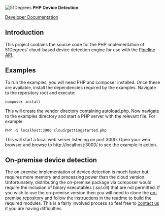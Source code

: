 ![51Degrees](https://51degrees.com/DesktopModules/FiftyOne/Distributor/Logo.ashx?utm_source=github&utm_medium=repository&utm_content=readme_main&utm_campaign=php-open-source "Data rewards the curious") **PHP Device Detection**

[Developer Documentation](https://docs.51degrees.com?utm_source=github&utm_medium=repository&utm_content=documentation&utm_campaign=php-open-source "developer documentation")

## Introduction
This project contains the source code for the PHP implementation of 51Degrees' cloud-based device detection engine for use with the [Pipeline API](https://github.com/51Degrees/pipeline-php-core).

## Examples

To run the examples, you will need PHP and composer installed.
Once these are available, install the dependencies required by the examples. 
Navigate to the repository root and execute:

```
composer install
```

This will create the vendor directory containing autoload.php. 
Now navigate to the examples directory and start a PHP server with the relevant file. For example:

```
PHP -S localhost:3000 cloud/gettingstarted.php
```

This will start a local web server listening on port 3000. 
Open your web browser and browse to http://localhost:3000/ to see the example in action.

## On-premise device detection
The on-premise implementation of device detection is much faster but requires more memory and processing power than the cloud version.
Unfortunately, distributing the on-premise package via composer would require the inclusion of binary executables (.so/.dll) that are not permitted.
If you wish to use the on-premise version then you will need to clone the [on-premise repository](https://github.com/51Degrees/device-detection-php-onpremise) and follow the instructions in the readme to build the required modules. This is a fairly involved process so feel free to [contact us](mailto:support@51degrees.com) if you are having difficulties.